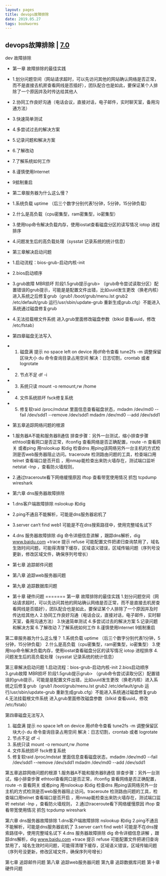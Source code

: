```yaml
---
layout: pages
title: devops故障排除
date: 2019.05.27
tags: bookworms
---
```


## devops故障排除 | [7.0](https://book.douban.com/subject/25909819/)

dev 故障排除

* 第一章 故障排除的最佳实践
* 1.划分问题空间（网站请求超时，可以先访问其他的网站确认网络是否正常，而不是直接去机房查看网线是否插好），团队配合也是如此，要保证某个人排除了一个原因并及时传达给其他人
* 2.协同工作良好沟通（电话会议，直接对话，电子邮件，实时聊天室，备用沟通方法）
* 3.快速简单测试
* 4.多尝试过去的解决方案
* 5.记录问题和解决方案
* 6.了解改动
* 7.了解系统如何工作
* 8.谨慎使用Internet
* 9抵制重启

* 第二章服务器为什么这么慢？
* 1.系统负载 uptime （后三个数字分别代表1分钟，5分钟，15分钟负载）
* 2.什么是高负载（cpu密集型，ram密集型，io密集型）
* 3.使用top命令解决负载内存，使用iostat查看磁盘分区的读写情况 iotop 进程排序
* 4.问题发生后的高负载处理（sysstat 记录系统的统计信息）

* 第三章解决启动问题
* 1.启动流程：bios-grub-启动内核-init
* 2.bios启动顺序
* 3.grub故障 MBR损坏  阶段1.5grub提示grub> （grub命令尝试读取分区）配置错误的grub提示，可能是是配置文件出错，比如uuid发生更改（换老内核）进入系统之后修复grub（grub1 /boot/grub/menu.lst grub2 /etc/default/grub 运行/usr/sbin/update-grub 重新生成grub.cfg）不能进入系统通过磁盘修复grub
* 4.无法挂载根文件系统 进入grub里面修改磁盘参数（blkid 查看uuid，修改 /etc/fstab）

* 第四章磁盘无法写入
* 1. 磁盘满 提示 no space left on device 用df命令查看 tune2fs -m 调整保留区块大小 du 命令查询目录占用空间 解决：日志切割，crontab 或者 logrotate
* 2. 节点不足 df -i 
* 3. 系统只读 mount -o remount,rw /home 
* 4. 文件系统损坏 fsck修复系统
* 5. 修复软raid /proc/mdstat 里面信息查看磁盘状态，mdadm /dev/md0 --fail /dev/sdd1 --remove /dev/sdd1 mdadm /dev/md0 --add /dev/sdd1


* 第五章追踪网络问题的根源
* 1.服务器A不能和服务器B通信  排查步骤：另外一台测试，缩小排查步骤 ethtool查看网口是否正常，ifconfig 查看网络是否正确配置，route -n 查看网关 或者ping 用nslookup 和dig 检查dns 用ping该网络另外一台主机的方式检测是否web服务器阻止访问。traceroute 检测路由问题的工具，检查端口用telnet 查看端口是否开启 ，用nmap能检查出来防火墙存在，测试端口监听 netstat -lnp ，查看防火墙规则，
* 2.通过traceroute看下网络缓慢原因  iftop 查看带宽使用情况  抓包 tcpdump wireshark 
 
* 第六章 dns服务器故障排除
* 1.dns客户端故障排除 nslookup 和dig
* 2.ping不通且不能解析，可能是dns服务器宕机了
* 3.server can‘t find web1 可能是不在dns搜索路径中，使用完整域名试下
* 4.dns 服务器故障排除 dig 命令详细信息讲解 ，跟踪dns解析，dig www.baidu.com +trace  提示 refuse 可能配置文件把递归查询禁用了，域名生效时间问题，可能得清理下缓存，区域语义错误，区域传输问题（序列号没更新，修改区域文件，确保序列号增长）

* 第七章 追踪邮件问题
* 第八章 追踪web服务器问题
* 第九章 追踪数据库问题
* 第十章 硬件问题
=======
第一章 故障排除的最佳实践
1.划分问题空间（网站请求超时，可以先访问其他的网站确认网络是否正常，而不是直接去机房查看网线是否插好），团队配合也是如此，要保证某个人排除了一个原因并及时传达给其他人
2.协同工作良好沟通（电话会议，直接对话，电子邮件，实时聊天室，备用沟通方法）
3.快速简单测试
4.多尝试过去的解决方案
5.记录问题和解决方案
6.了解改动
7.了解系统如何工作
8.谨慎使用Internet
9抵制重启

第二章服务器为什么这么慢？
1.系统负载 uptime （后三个数字分别代表1分钟，5分钟，15分钟负载）
2.什么是高负载（cpu密集型，ram密集型，io密集型）
3.使用top命令解决负载内存，使用iostat查看磁盘分区的读写情况 iotop 进程排序
4.问题发生后的高负载处理（sysstat 记录系统的统计信息）

第三章解决启动问题
1.启动流程：bios-grub-启动内核-init
2.bios启动顺序
3.grub故障 MBR损坏  阶段1.5grub提示grub> （grub命令尝试读取分区）配置错误的grub提示，可能是是配置文件出错，比如uuid发生更改（换老内核）进入系统之后修复grub（grub1 /boot/grub/menu.lst grub2 /etc/default/grub 运行/usr/sbin/update-grub 重新生成grub.cfg）不能进入系统通过磁盘修复grub
4.无法挂载根文件系统 进入grub里面修改磁盘参数（blkid 查看uuid，修改 /etc/fstab）

第四章磁盘无法写入
1. 磁盘满 提示 no space left on device 用df命令查看 tune2fs -m 调整保留区块大小 du 命令查询目录占用空间 解决：日志切割，crontab 或者 logrotate
2. 节点不足 df -i 
3. 系统只读 mount -o remount,rw /home 
4. 文件系统损坏 fsck修复系统
5. 修复软raid /proc/mdstat 里面信息查看磁盘状态，mdadm /dev/md0 --fail /dev/sdd1 --remove /dev/sdd1 mdadm /dev/md0 --add /dev/sdd1


第五章追踪网络问题的根源
1.服务器A不能和服务器B通信  排查步骤：另外一台测试，缩小排查步骤 ethtool查看网口是否正常，ifconfig 查看网络是否正确配置，route -n 查看网关 或者ping 用nslookup 和dig 检查dns 用ping该网络另外一台主机的方式检测是否web服务器阻止访问。traceroute 检测路由问题的工具，检查端口用telnet 查看端口是否开启 ，用nmap能检查出来防火墙存在，测试端口监听 netstat -lnp ，查看防火墙规则，
2.通过traceroute看下网络缓慢原因  iftop 查看带宽使用情况  抓包 tcpdump wireshark 
 
第六章 dns服务器故障排除
1.dns客户端故障排除 nslookup 和dig
2.ping不通且不能解析，可能是dns服务器宕机了
3.server can‘t find web1 可能是不在dns搜索路径中，使用完整域名试下
4.dns 服务器故障排除 dig 命令详细信息讲解 ，跟踪dns解析，dig www.baidu.com +trace  提示 refuse 可能配置文件把递归查询禁用了，域名生效时间问题，可能得清理下缓存，区域语义错误，区域传输问题（序列号没更新，修改区域文件，确保序列号增长）

第七章 追踪邮件问题
第八章 追踪web服务器问题
第九章 追踪数据库问题
第十章 硬件问题

